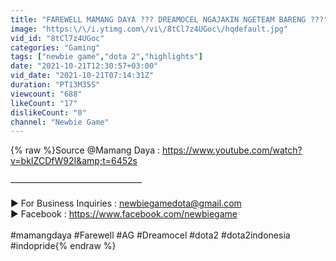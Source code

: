 ```yaml
---
title: "FAREWELL MAMANG DAYA ??? DREAMOCEL NGAJAKIN NGETEAM BARENG ???"
image: "https:\/\/i.ytimg.com\/vi\/8tCl7z4UGoc\/hqdefault.jpg"
vid_id: "8tCl7z4UGoc"
categories: "Gaming"
tags: ["newbie game","dota 2","highlights"]
date: "2021-10-21T12:30:57+03:00"
vid_date: "2021-10-21T07:14:31Z"
duration: "PT13M35S"
viewcount: "688"
likeCount: "17"
dislikeCount: "0"
channel: "Newbie Game"
---
```

{% raw %}Source @Mamang Daya : <a rel="nofollow" target="blank" href="https://www.youtube.com/watch?v=bkIZCDfW92I&amp;t=6452s">https://www.youtube.com/watch?v=bkIZCDfW92I&amp;t=6452s</a><br /><br />––––––––––––––––––––––––––––––<br /><br />► For Business Inquiries : newbiegamedota@gmail.com<br />► Facebook : <a rel="nofollow" target="blank" href="https://www.facebook.com/newbiegame">https://www.facebook.com/newbiegame</a><br /><br />#mamangdaya #Farewell #AG #Dreamocel #dota2 #dota2indonesia #indopride{% endraw %}
